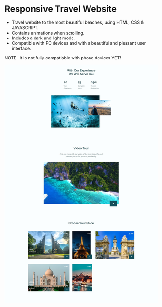 #  Responsive Travel Website 

- Travel website to the most beautiful beaches, using HTML, CSS & JAVASCRIPT.
- Contains animations when scrolling.
- Includes a dark and light mode.
- Compatible with PC devices and with a beautiful and pleasant user interface.

NOTE : it is not fully compatiable with phone devices YET! 

![travel-website](/preview.png)
